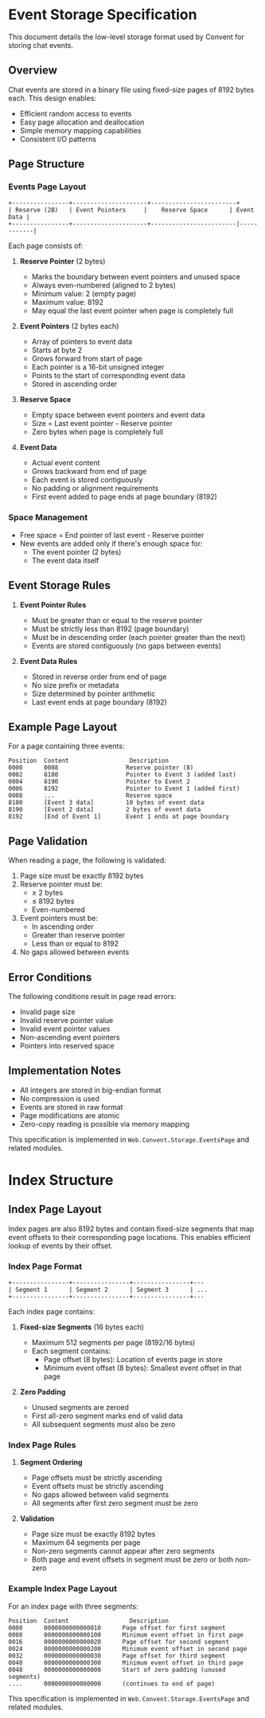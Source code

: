 
# Event Storage Specification

This document details the low-level storage format used by Convent for storing chat events.

## Overview

Chat events are stored in a binary file using fixed-size pages of 8192 bytes each. This design enables:
- Efficient random access to events
- Easy page allocation and deallocation
- Simple memory mapping capabilities
- Consistent I/O patterns

## Page Structure

### Events Page Layout
```
+----------------+---------------------+------------------------+
| Reserve (2B)   | Event Pointers     |    Reserve Space      | Event Data |
+----------------+---------------------+------------------------|------------|
```

Each page consists of:

1. **Reserve Pointer** (2 bytes)
   - Marks the boundary between event pointers and unused space
   - Always even-numbered (aligned to 2 bytes)
   - Minimum value: 2 (empty page)
   - Maximum value: 8192
   - May equal the last event pointer when page is completely full

2. **Event Pointers** (2 bytes each)
   - Array of pointers to event data
   - Starts at byte 2
   - Grows forward from start of page
   - Each pointer is a 16-bit unsigned integer
   - Points to the start of corresponding event data
   - Stored in ascending order

3. **Reserve Space**
   - Empty space between event pointers and event data
   - Size = Last event pointer - Reserve pointer
   - Zero bytes when page is completely full

4. **Event Data**
   - Actual event content
   - Grows backward from end of page
   - Each event is stored contiguously
   - No padding or alignment requirements
   - First event added to page ends at page boundary (8192)

### Space Management

- Free space = End pointer of last event - Reserve pointer
- New events are added only if there's enough space for:
  - The event pointer (2 bytes)
  - The event data itself

## Event Storage Rules

1. **Event Pointer Rules**
   - Must be greater than or equal to the reserve pointer
   - Must be strictly less than 8192 (page boundary)
   - Must be in descending order (each pointer greater than the next)
   - Events are stored contiguously (no gaps between events)

2. **Event Data Rules**
   - Stored in reverse order from end of page
   - No size prefix or metadata
   - Size determined by pointer arithmetic
   - Last event ends at page boundary (8192)

## Example Page Layout

For a page containing three events:
```
Position  Content                 Description
0000      0008                   Reserve pointer (8)
0002      8180                   Pointer to Event 3 (added last)
0004      8190                   Pointer to Event 2
0006      8192                   Pointer to Event 1 (added first)
0008      ...                    Reserve space
8180      [Event 3 data]         10 bytes of event data
8190      [Event 2 data]         2 bytes of event data
8192      [End of Event 1]       Event 1 ends at page boundary
```

## Page Validation

When reading a page, the following is validated:

1. Page size must be exactly 8192 bytes
2. Reserve pointer must be:
   - ≥ 2 bytes
   - ≤ 8192 bytes
   - Even-numbered
3. Event pointers must be:
   - In ascending order
   - Greater than reserve pointer
   - Less than or equal to 8192
4. No gaps allowed between events

## Error Conditions

The following conditions result in page read errors:
- Invalid page size
- Invalid reserve pointer value
- Invalid event pointer values
- Non-ascending event pointers
- Pointers into reserved space

## Implementation Notes

- All integers are stored in big-endian format
- No compression is used
- Events are stored in raw format
- Page modifications are atomic
- Zero-copy reading is possible via memory mapping

This specification is implemented in `Web.Convent.Storage.EventsPage` and related modules.

# Index Structure

## Index Page Layout

Index pages are also 8192 bytes and contain fixed-size segments that map event offsets to their corresponding page locations. This enables efficient lookup of events by their offset.

### Index Page Format
```
+----------------+----------------+----------------+---
| Segment 1      | Segment 2      | Segment 3      | ...
+----------------+----------------+----------------+---
```

Each index page contains:

1. **Fixed-size Segments** (16 bytes each)
   - Maximum 512 segments per page (8192/16 bytes)
   - Each segment contains:
     - Page offset (8 bytes): Location of events page in store
     - Minimum event offset (8 bytes): Smallest event offset in that page

2. **Zero Padding**
   - Unused segments are zeroed
   - First all-zero segment marks end of valid data
   - All subsequent segments must also be zero

### Index Page Rules

1. **Segment Ordering**
   - Page offsets must be strictly ascending
   - Event offsets must be strictly ascending
   - No gaps allowed between valid segments
   - All segments after first zero segment must be zero

2. **Validation**
   - Page size must be exactly 8192 bytes
   - Maximum 64 segments per page
   - Non-zero segments cannot appear after zero segments
   - Both page and event offsets in segment must be zero or both non-zero

### Example Index Page Layout

For an index page with three segments:
```
Position  Content                 Description
0000      0000000000000010      Page offset for first segment
0008      0000000000000100      Minimum event offset in first page
0016      0000000000000020      Page offset for second segment
0024      0000000000000200      Minimum event offset in second page
0032      0000000000000030      Page offset for third segment
0040      0000000000000300      Minimum event offset in third page
0048      0000000000000000      Start of zero padding (unused segments)
....      0000000000000000      (continues to end of page)
```

This specification is implemented in `Web.Convent.Storage.EventsPage` and related modules.
